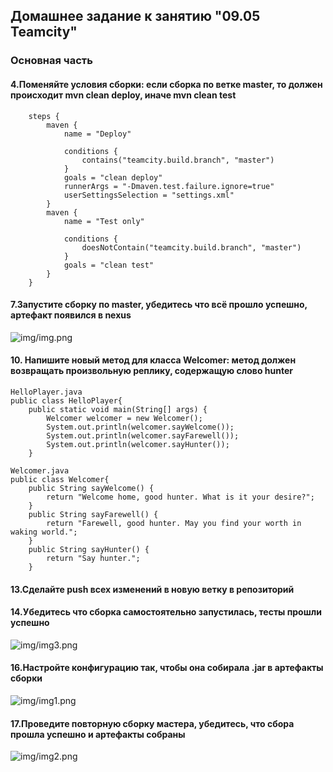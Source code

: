 ## Домашнее задание к занятию "09.05 Teamcity"

### Основная часть

#### 4.Поменяйте условия сборки: если сборка по ветке master, то должен происходит mvn clean deploy, иначе mvn clean test
        steps {
            maven {
                name = "Deploy"
    
                conditions {
                    contains("teamcity.build.branch", "master")
                }
                goals = "clean deploy"
                runnerArgs = "-Dmaven.test.failure.ignore=true"
                userSettingsSelection = "settings.xml"
            }
            maven {
                name = "Test only"
    
                conditions {
                    doesNotContain("teamcity.build.branch", "master")
                }
                goals = "clean test"
            }
        }

#### 7.Запустите сборку по master, убедитесь что всё прошло успешно, артефакт появился в nexus

![img/img.png](img.png)

#### 10. Напишите новый метод для класса Welcomer: метод должен возвращать произвольную реплику, содержащую слово hunter

    HelloPlayer.java
    public class HelloPlayer{
        public static void main(String[] args) {
            Welcomer welcomer = new Welcomer();
            System.out.println(welcomer.sayWelcome());
            System.out.println(welcomer.sayFarewell());
            System.out.println(welcomer.sayHunter());
        }
    
    Welcomer.java
    public class Welcomer{
        public String sayWelcome() {
            return "Welcome home, good hunter. What is it your desire?";
        }
        public String sayFarewell() {
            return "Farewell, good hunter. May you find your worth in waking world.";
        }
        public String sayHunter() {
            return "Say hunter.";
        }

#### 13.Сделайте push всех изменений в новую ветку в репозиторий
#### 14.Убедитесь что сборка самостоятельно запустилась, тесты прошли успешно

![img/img3.png](img3.png)

#### 16.Настройте конфигурацию так, чтобы она собирала .jar в артефакты сборки

![img/img1.png](img1.png)

#### 17.Проведите повторную сборку мастера, убедитесь, что сбора прошла успешно и артефакты собраны

![img/img2.png](img2.png)


